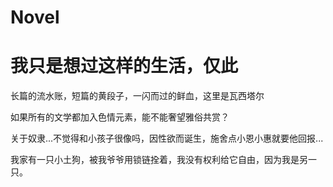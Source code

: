 # Novel


# 我只是想过这样的生活，仅此

长篇的流水账，短篇的黄段子，一闪而过的鲜血，这里是瓦西塔尔



如果所有的文学都加入色情元素，能不能奢望雅俗共赏？



关于奴隶...不觉得和小孩子很像吗，因性欲而诞生，施舍点小恩小惠就要他回报...



我家有一只小土狗，被我爷爷用锁链拴着，我没有权利给它自由，因为我是另一只。
